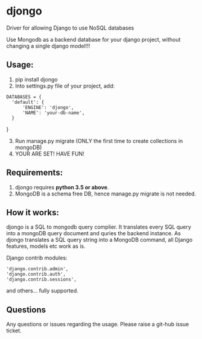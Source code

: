 # djongo
Driver for allowing Django to use NoSQL databases

Use Mongodb as a backend database for your django project, without changing a single django model!!!

<h2>Usage:</h2>

  1. pip install djongo
  2. Into settings.py file of your project, add: 
  
    DATABASES = {
      'default': {
          'ENGINE': 'djongo',
          'NAME': 'your-db-name',
      }
   }
   
   3. Run manage.py migrate (ONLY the first time to create collections in mongoDB)
   4. YOUR ARE SET! HAVE FUN!
   
<h2>Requirements:</h2>

  1. djongo requires <b>python 3.5 or above</b>.
  2. MongoDB is a schema free DB, hence manage.py migrate is not needed.

<h2>How it works:</h2>

  djongo is a SQL to mongodb query complier. It translates every SQL query into a mongoDB query document and quries the backend instance.
  As djongo translates a SQL query string into a MongoDB command, all Django features, models etc work as is.
  
  Django contrib modules: 
  
    'django.contrib.admin',
    'django.contrib.auth',    
    'django.contrib.sessions',
    
 and others... fully supported.
 
 <h2>Questions</h2>
 
   Any questions or issues regarding the usage. Please raise a git-hub issue ticket.
